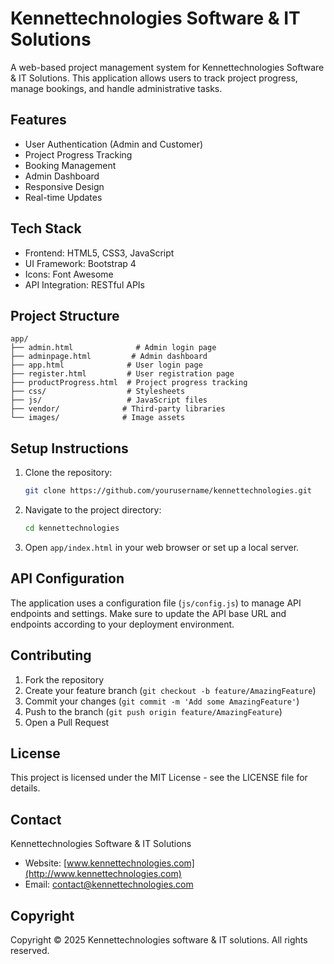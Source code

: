 # Kennettechnologies Software & IT Solutions

A web-based project management system for Kennettechnologies Software & IT Solutions. This application allows users to track project progress, manage bookings, and handle administrative tasks.

## Features

- User Authentication (Admin and Customer)
- Project Progress Tracking
- Booking Management
- Admin Dashboard
- Responsive Design
- Real-time Updates

## Tech Stack

- Frontend: HTML5, CSS3, JavaScript
- UI Framework: Bootstrap 4
- Icons: Font Awesome
- API Integration: RESTful APIs

## Project Structure

```
app/
├── admin.html              # Admin login page
├── adminpage.html         # Admin dashboard
├── app.html              # User login page
├── register.html         # User registration page
├── productProgress.html  # Project progress tracking
├── css/                  # Stylesheets
├── js/                   # JavaScript files
├── vendor/              # Third-party libraries
└── images/              # Image assets
```

## Setup Instructions

1. Clone the repository:
   ```bash
   git clone https://github.com/yourusername/kennettechnologies.git
   ```

2. Navigate to the project directory:
   ```bash
   cd kennettechnologies
   ```

3. Open `app/index.html` in your web browser or set up a local server.

## API Configuration

The application uses a configuration file (`js/config.js`) to manage API endpoints and settings. Make sure to update the API base URL and endpoints according to your deployment environment.

## Contributing

1. Fork the repository
2. Create your feature branch (`git checkout -b feature/AmazingFeature`)
3. Commit your changes (`git commit -m 'Add some AmazingFeature'`)
4. Push to the branch (`git push origin feature/AmazingFeature`)
5. Open a Pull Request

## License

This project is licensed under the MIT License - see the LICENSE file for details.

## Contact

Kennettechnologies Software & IT Solutions
- Website: [www.kennettechnologies.com](http://www.kennettechnologies.com)
- Email: contact@kennettechnologies.com

## Copyright

Copyright &copy; 2025 Kennettechnologies software & IT solutions. All rights reserved. 